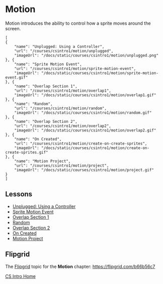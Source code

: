# Motion

Motion introduces the ability to control how a sprite moves around the screen.

```codecard
[
{
    "name": "Unplugged: Using a Controller",
    "url": "/courses/csintro1/motion/unplugged",
    "imageUrl": "/docs/static/courses/csintro1/motion/unplugged.png"
}, {
    "name": "Sprite Motion Event",
    "url": "/courses/csintro1/motion/sprite-motion-event",
    "imageUrl": "/docs/static/courses/csintro1/motion/sprite-motion-event.gif"
}, {
    "name": "Overlap Section 1",
    "url": "/courses/csintro1/motion/overlap1",
    "imageUrl": "/docs/static/courses/csintro1/motion/overlap1.gif"
}, {
    "name": "Random",
    "url": "/courses/csintro1/motion/random",
    "imageUrl": "/docs/static/courses/csintro1/motion/random.gif"
}, {
    "name": "Overlap Section 2",
    "url": "/courses/csintro1/motion/overlap2",
    "imageUrl": "/docs/static/courses/csintro1/motion/overlap2.gif"
}, {
    "name": "On Created",
    "url": "/courses/csintro1/motion/create-on-create-sprites",
    "imageUrl": "/docs/static/courses/csintro1/motion/create-on-create-sprites.gif"
}, {
    "name": "Motion Project",
    "url": "/courses/csintro1/motion/project",
    "imageUrl": "/docs/static/courses/csintro1/motion/project.gif"
}
]
```

## Lessons

* [Unplugged: Using a Controller](/courses/csintro1/motion/unplugged)
* [Sprite Motion Event](/courses/csintro1/motion/sprite-motion-event)
* [Overlap Section 1](/courses/csintro1/motion/overlap1)
* [Random](/courses/csintro1/motion/random)
* [Overlap Section 2](/courses/csintro1/motion/overlap2)
* [On Created](/courses/csintro1/motion/create-on-create-sprites)
* [Motion Project](/courses/csintro1/motion/project)

## Flipgrid

The [Flipgrid](https://info.flipgrid.com/) topic for the **Motion** chapter: https://flipgrid.com/b66b56c7

[CS Intro Home](/courses/csintro1)
